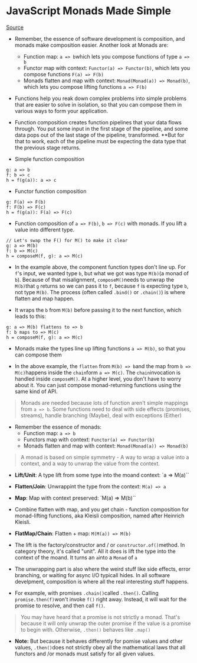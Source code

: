 # JavaScript Monads Made Simple

[Source](https://medium.com/javascript-scene/javascript-monads-made-simple-7856be57bfe8)

* Remember, the essence of software development is composition, and monads make composition easier. Another look at Monads are:
    - Function map: `a => b`which lets you compose functions of type `a => b`
    - Functor map with context: `Functor(a) => Functor(b)`, which lets you compose functions `F(a) => F(b)`
    - Monads flatten and map with context: `Monad(Monad(a)) => Monad(b)`, which lets you compose lifting functions `a => F(b)`

* Functions help you reak down complex problems into simple problems that are easier to solve in isolation, so that you can compose them in various ways to form your application. 

* Function composition creates function pipelines that your data flows through. You put some input in the first stage of the pipeline, and some data pops out of the last stage of the pipeline, transformed. **But for that to work, each of the pipeline must be expecting the data type that the previous stage returns.

* Simple function composition
```
g: a => b
f: b => c
h = f(g(a)): a => c
```

* Functor function composition
```
g: F(a) => F(b)
f: F(b) => F(c)
h = f(g(a)): F(a) => F(c)
```

* Function composition of `a => F(b)`, `b => F(c)` with monads. If you lift a value into different type.
```
// Let's swap the F() for M() to make it clear
g: a => M(b)
f: b => M(c)
h = composeM(f, g): a => M(c)
```
* In the example above, the component function types don't line up. For `f`'s input, we wanted type `b`, but what we got was type `M(b)`(a monad of `b`). Because of that misalignment, `composeM()`needs to unwrap the `M(b)`that `g` returns so we can pass it to `f`, because `f` is expecting type `b`, not type `M(b)`. The process (often called `.bind()` or `.chain()`) is where flatten and map happen.

* It wraps the `b` from `M(b)` before passing it to the next function, which leads to this:

```
g: a => M(b) flattens to => b
f: b maps to => M(c)
h = composeM(f, g): a => M(c)
```

* Monads make the types line up lifting functions `a => M(b)`, so that you can compose them

* In the above example, the `flatten` from `M(b) => b`and the map from `b => M(c)`happens inside the `chain`form `a => M(c)`. The `chain`invocation is handled inside `composeM()`. At a higher level, you don't have to worry about it. You can just compose monad-returning functions using the same kind of API.

> Monads are needed because lots of function aren't simple mappings from `a => b`. Some functions need to deal with side effects (promises, streams), handle branching (Maybe), deal with exceptions (Either)

* Remember the essence of monads:
    * Function map: `a => b`
    * Functors map with context: `Functor(a) => Functor(b)`
    * Monads flatten and map with context: `Monad(Monad(a)) => Monad(b)`

> A monad is based on simple symmetry - A way to wrap a value into a context, and a way to unwrap the value from the context. 

* **Lift/Unit**: A type lift from some type into the moand context: `a => M(a)``
* **Flatten/Join**: Unwrappint the type from the context: `M(a) => a`
* **Map**: Map with context preserved: `M(a) => M(b)``

* Combine flatten with map, and you get chain - function composition for monad-lifting functions, aka Kleisli composition, named after Heinrich Kleisli.

* **FlatMap/Chain**: Flatten + map: `M(M(a)) => M(b)`

* The lift is the factory/constructor and / or `constructor.of()`method. In category theory, it's called "unit". All it does is lift the type into the context of the moand. It turns an `a`into a `Monad` of `a`

* The unwrapping part is also where the weird stuff like side effects, error branching, or waiting for async I/O typicall hides. In all software develpment, composition is where all the real interesting stuff happens.

* For example, with promises `.chain()`called `.then()`. Calling `promise.then(f)`won't invoke `f()` right away. Instead, it will wait for the promise to resolve, and then call `f()`. 

> You may have heard that a promise is not strictly a monad. That's because it will only unwrap the outer promise if the value is a promise to begin with. Otherwise, `.then()` behaves like `.map()`

* **Note:** But because it behaves differently for pomise values and other values, `.then()`does not strictly obey all the mathematical laws that all functors and /or monads must satisfy for all given values.
